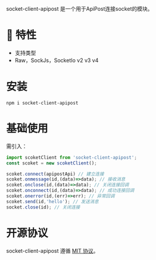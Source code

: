 socket-client-apipost 是一个用于ApiPost连接socket的模块。

# 🎉 特性

- 支持类型 
- Raw，SockJs，SocketIo v2 v3 v4
# 安装

```shell
npm i socket-client-apipost
```

# 基础使用
需引入：

```js
import scoketClient from 'socket-client-apipost';
const scoket = new scoketClient(); 

scoket.connect(apipostApi) // 建立连接
scoket.onmessage(id,(data)=>data); // 接收消息
scoket.onclose(id,(data)=>data); // 关闭连接回调
scoket.onconnect(id,(data)=>data); // 成功连接回调
scoket.onerror(id,(err)=>err); // 异常回调
scoket.send(id,'hello'); // 发送消息
socket.close(id); // 关闭连接
```

# 开源协议

socket-client-apipost 遵循 [MIT 协议](https://github.com/Apipost-Team/socket-client-apipost)。
